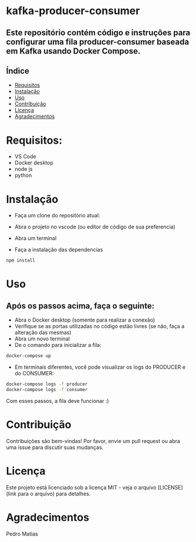 # kafka-producer-consumer
## Este repositório contém código e instruções para configurar uma fila producer-consumer baseada em Kafka usando Docker Compose.

## Índice
- [Requisitos](#requisitos)
- [Instalação](#instalação)
- [Uso](#uso)
- [Contribuição](#contribuição)
- [Licença](#licença)
- [Agradecimentos](#agradecimentos)


# Requisitos:
- VS Code
- Docker desktop
- node js
- python

# Instalação
- Faça um clone do repositório atual:

- Abra o projeto no vscode (ou editor de código de sua preferencia)
- Abra um terminal
- Faça a instalação das dependencias
 ```bash
npm install
```

# Uso
## Após os passos acima, faça o seguinte:

- Abra o Docker desktop (somente para realizar a conexão)
- Verifique se as portas utilizadas  no código estão livres (se não, faça a alteração das mesmas)
- Abra um novo terminal
- De o comando para inicializar a fila:
 ```bash
docker-compose up
```
- Em terminais diferentes, você pode visualizar os logs do PRODUCER e do CONSUMER:
```bash
docker-compose logs -f producer
docker-compose logs -f consumer
```
Com esses passos, a fila deve funcionar :)

# Contribuição
Contribuições são bem-vindas! Por favor, envie um pull request ou abra uma issue para discutir suas mudanças.

# Licença
Este projeto está licenciado sob a licença MIT - veja o arquivo [LICENSE](link para o arquivo) para detalhes.


# Agradecimentos
Pedro Matias 



